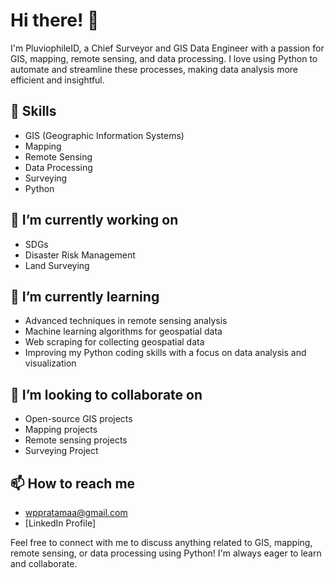 # Hi there! 👋

I'm PluviophileID, a Chief Surveyor and GIS Data Engineer with a passion for GIS, mapping, remote sensing, and data processing. I love using Python to automate and streamline these processes, making data analysis more efficient and insightful.

## 🧰 Skills

- GIS (Geographic Information Systems)
- Mapping
- Remote Sensing
- Data Processing
- Surveying
- Python

## 🔭 I’m currently working on

- SDGs
- Disaster Risk Management
- Land Surveying

## 🌱 I’m currently learning

- Advanced techniques in remote sensing analysis
- Machine learning algorithms for geospatial data
- Web scraping for collecting geospatial data
- Improving my Python coding skills with a focus on data analysis and visualization

## 👯 I’m looking to collaborate on

- Open-source GIS projects
- Mapping projects
- Remote sensing projects
- Surveying Project

## 📫 How to reach me

- wppratamaa@gmail.com
- [LinkedIn Profile]

Feel free to connect with me to discuss anything related to GIS, mapping, remote sensing, or data processing using Python! I'm always eager to learn and collaborate.


<!---
pluviophileid/pluviophileid is a ✨ special ✨ repository because its `README.md` (this file) appears on your GitHub profile.
You can click the Preview link to take a look at your changes.
--->
